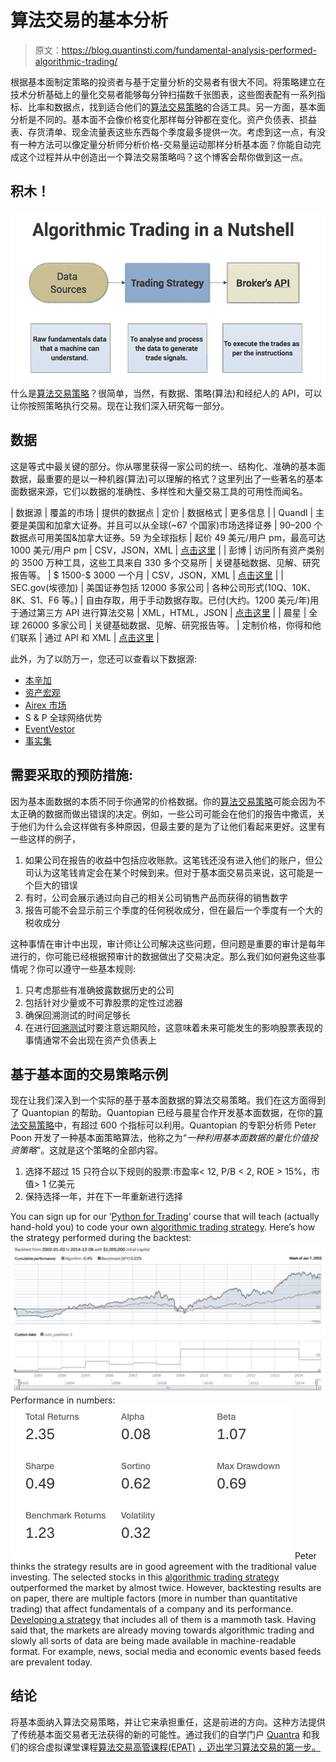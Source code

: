 # 算法交易的基本分析

> 原文：<https://blog.quantinsti.com/fundamental-analysis-performed-algorithmic-trading/>

根据基本面制定策略的投资者与基于定量分析的交易者有很大不同。将策略建立在技术分析基础上的量化交易者能够每分钟扫描数千张图表，这些图表配有一系列指标、比率和数据点，找到适合他们的[算法交易策略](/algorithmic-trading-strategies/)的合适工具。另一方面，基本面分析是不同的。基本面不会像价格变化那样每分钟都在变化。资产负债表、损益表、存货清单、现金流量表这些东西每个季度最多提供一次。考虑到这一点，有没有一种方法可以像定量分析师分析价格-交易量运动那样分析基本面？你能自动完成这个过程并从中创造出一个算法交易策略吗？这个博客会帮你做到这一点。

## **积木！**

![algo trading in a nutshell](img/b219826f8eea955ee32521722c5825e1.png)什么是[算法交易策略](/algorithmic-trading-strategies/)？很简单，当然，有数据、策略(算法)和经纪人的 API，可以让你按照策略执行交易。现在让我们深入研究每一部分。

## **数据**

这是等式中最关键的部分。你从哪里获得一家公司的统一、结构化、准确的基本面数据，最重要的是以一种机器(算法)可以理解的格式？这里列出了一些著名的基本面数据来源，它们以数据的准确性、多样性和大量交易工具的可用性而闻名。

| 数据源 | 覆盖的市场 | 提供的数据点 | 定价 | 数据格式 | 更多信息 |
| Quandl | 主要是美国和加拿大证券。并且可以从全球(~67 个国家)市场选择证券 | 90–200 个数据点可用美国&加拿大证券。59 为全球指标 | 起价 49 美元/用户 pm，最高可达 1000 美元/用户 pm | CSV，JSON，XML | [点击这里](https://blog.quandl.com/api-for-stock-data) |
| 彭博 | 访问所有资产类别的 3500 万种工具，这些工具来自 330 多个交易所 | 关键基础数据、见解、研究报告等。 | $ 1500-$ 3000 一个月 | CSV，JSON，XML | [点击这里](https://www.bloomberg.com/professional/product/market-data/) |
| SEC.gov(埃德加) | 美国证券包括 12000 多家公司 | 各种公司形式(10Q、10K、8K、S1、F6 等。) | 自由存取，用于手动数据存取。已付(大约。1200 美元/年)用于通过第三方 API 进行算法交易 | XML，HTML，JSON | [点击这里](https://www.sec.gov/edgar/searchedgar/companysearch.html) |
| 晨星 | 全球 26000 多家公司 | 关键基础数据、见解、研究报告等。 | 定制价格，你得和他们联系 | 通过 API 和 XML | [点击这里](http://corporate.morningstar.com/us/%20asp/subject.aspx?xmlfile=8655.xml) |

此外，为了以防万一，您还可以查看以下数据源:

*   [本辛加](http://cloud.benzinga.com/)
*   [资产宏观](https://www.assetmacro.com/)
*   [Airex 市场](https://airexmarket.com/)
*   S & P 全球网络优势
*   [EventVestor](/statistical-arbitrage/)
*   [事实集](https://blog.quantinsti.com/statistical-arbitrage/)

## **需要采取的预防措施:**

因为基本面数据的本质不同于你通常的价格数据。你的[算法交易策略](/algorithmic-trading-strategies/)可能会因为不太正确的数据而做出错误的决定。例如，一些公司可能会在他们的报告中撒谎，关于他们为什么会这样做有多种原因，但最主要的是为了让他们看起来更好。这里有一些这样的例子，

1.  如果公司在报告的收益中包括应收账款。这笔钱还没有进入他们的账户，但公司认为这笔钱肯定会在某个时候到来。但对于基本面交易员来说，这可能是一个巨大的错误
2.  有时，公司会展示通过向自己的相关公司销售产品而获得的销售数字
3.  报告可能不会显示前三个季度的任何税收成分，但在最后一个季度有一个大的税收成分

这种事情在审计中出现，审计师让公司解决这些问题，但问题是重要的审计是每年进行的，你可能已经根据预审计的数据做出了交易决定。那么我们如何避免这些事情呢？你可以遵守一些基本规则:

1.  只考虑那些有准确披露数据历史的公司
2.  包括针对少量或不可靠股票的定性过滤器
3.  确保回溯测试的时间足够长
4.  在进行[回溯测试](https://blog.quantinsti.com/backtesting/)时要注意远期风险，这意味着未来可能发生的影响股票表现的事情通常不会出现在资产负债表上

## **基于基本面的交易策略示例**

现在让我们深入到一个实际的基于基本面数据的算法交易策略。我们在这方面得到了 Quantopian 的帮助。Quantopian 已经与晨星合作开发基本面数据，在你的[算法交易策略](https://blog.quantinsti.com/algorithmic-trading-strategies/)中，有超过 600 个指标可以利用。Quantopian 的专职分析师 Peter Poon 开发了一种基本面策略算法，他称之为“*一种利用基本面数据的量化价值投资策略*”。这就是这个策略的全部内容。

1.  选择不超过 15 只符合以下规则的股票:市盈率< 12, P/B < 2, ROE > 15%，市值> 1 亿美元
2.  保持选择一年，并在下一年重新进行选择

You can sign up for our ‘[Python for Trading](https://quantra.quantinsti.com/course/python-for-trading?utm_source=qiblog&utm_medium=blog&utm_campaign=qiblog)’ course that will teach (actually hand-hold you) to code your own [algorithmic trading strategy](https://blog.quantinsti.com/algorithmic-trading-strategies/). Here’s how the strategy performed during the backtest: ![backtesting strategy](img/559d91d083bf0bff66a2c7c18f42dde9.png) Performance in numbers: ![strategy backtesting performance](img/468f25e03445ed775b867fc952ad010e.png) Peter thinks the strategy results are in good agreement with the traditional value investing. The selected stocks in this [algorithmic trading strategy](https://blog.quantinsti.com/algorithmic-trading-strategies/) outperformed the market by almost twice. However, backtesting results are on paper, there are multiple factors (more in number than quantitative trading) that affect fundamentals of a company and its performance. [Developing a strategy](https://blog.quantinsti.com/5-factors-will-make-trading-strategy-work/) that includes all of them is a mammoth task. Having said that, the markets are already moving towards algorithmic trading and slowly all sorts of data are being made available in machine-readable format. For example, news, social media and economic events based feeds are prevalent today.

## **结论**

将基本面纳入算法交易策略，并让它来承担重任，这是前进的方向。这种方法提供了传统基本面交易者无法获得的新的可能性。通过我们的自学门户 [Quantra](https://quantra.quantinsti.com/courses?utm_source=qiblog&utm_medium=blog&utm_campaign=qiblog) 和我们的综合虚拟课堂课程[算法交易高管课程(EPAT)](https://www.quantinsti.com/epat/) <u>，迈出学习算法交易的第一步。</u>